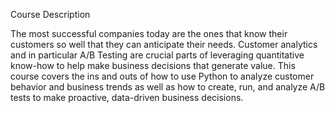 Course Description

The most successful companies today are the ones that know their customers so well that they can anticipate their needs. Customer analytics and in particular A/B Testing are crucial parts of leveraging quantitative know-how to help make business decisions that generate value. This course covers the ins and outs of how to use Python to analyze customer behavior and business trends as well as how to create, run, and analyze A/B tests to make proactive, data-driven business decisions.
